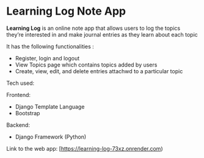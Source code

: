 
# Learning Log Note App

**Learning Log** is an online note app that allows users to 
log the topics they’re interested in and make journal entries as 
they learn about each topic

It has the following functionalities :
- Register, login and logout
- View Topics page  which contains topics added by users
- Create, view, edit, and delete entries attachwd to a particular topic

Tech used:

Frontend:
- Django Template Language
- Bootstrap

Backend:
- Django Framework (Python) 

Link to the web app: [https://learning-log-73xz.onrender.com) 

